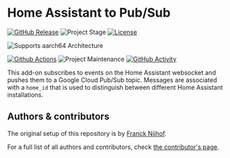 # Home Assistant to Pub/Sub

[![GitHub Release][releases-shield]][releases]
![Project Stage][project-stage-shield]
[![License][license-shield]](LICENSE.md)

<!-- ![Supports armhf Architecture][armhf-shield] -->
<!-- ![Supports armv7 Architecture][armv7-shield] -->

![Supports aarch64 Architecture][aarch64-shield]

<!-- ![Supports amd64 Architecture][amd64-shield] -->
<!-- ![Supports i386 Architecture][i386-shield] -->

[![Github Actions][github-actions-shield]][github-actions]
![Project Maintenance][maintenance-shield]
[![GitHub Activity][commits-shield]][commits]

This add-on subscribes to events on the Home Assistant websocket and pushes them
to a Google Cloud Pub/Sub topic. Messages are associated with a `home_id` that
is used to distinguish between different Home Assistant installations.

## Authors & contributors

The original setup of this repository is by [Franck Nijhof][frenck].

For a full list of all authors and contributors,
check [the contributor's page][contributors].

[aarch64-shield]: https://img.shields.io/badge/aarch64-yes-green.svg
[amd64-shield]: https://img.shields.io/badge/amd64-yes-green.svg
[armhf-shield]: https://img.shields.io/badge/armhf-yes-green.svg
[armv7-shield]: https://img.shields.io/badge/armv7-yes-green.svg
[commits-shield]: https://img.shields.io/github/commit-activity/y/a2i2/addon-example
[commits]: https://github.com/a2i2/addon-example/commits/main
[contributors]: https://github.com/a2i2/addon-example/graphs/contributors
[discord-ha]: https://discord.gg/c5DvZ4e
[discord-shield]: https://img.shields.io/discord/478094546522079232.svg
[discord]: https://discord.me/hassioaddons
[docs]: https://github.com/a2i2/addon-example/blob/main/example/DOCS.md
[forum-shield]: https://img.shields.io/badge/community-forum-brightgreen.svg
[forum]: https://community.home-assistant.io/t/repository-community-hass-io-add-ons/24705?u=frenck
[frenck]: https://github.com/frenck
[github-actions-shield]: https://github.com/a2i2/addon-example/workflows/CI/badge.svg
[github-actions]: https://github.com/a2i2/addon-example/actions
[i386-shield]: https://img.shields.io/badge/i386-yes-green.svg
[issue]: https://github.com/a2i2/addon-example/issues
[license-shield]: https://img.shields.io/github/license/a2i2/addon-example.svg
[maintenance-shield]: https://img.shields.io/maintenance/yes/2021.svg
[project-stage-shield]: https://img.shields.io/badge/project%20stage-in%20development-red.svg
[reddit]: https://reddit.com/r/homeassistant
[releases-shield]: https://img.shields.io/github/release/a2i2/addon-example.svg
[releases]: https://github.com/a2i2/addon-example/releases
[repository]: https://github.com/a2i2/repository

